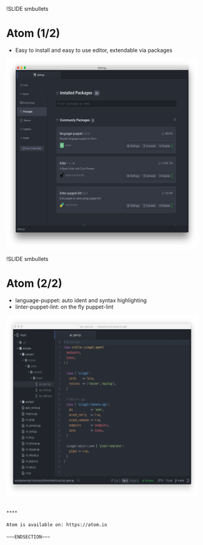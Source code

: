 !SLIDE smbullets
# Atom (1/2)

* Easy to install and easy to use editor, extendable via packages
<center><img src="./_images/atom_with_setting-packages.png" style="width:630px;height:501px;" alt="Resolution Hierarchy"/></center>

!SLIDE smbullets
# Atom (2/2)

* language-puppet: auto ident and syntax highlighting
* linter-puppet-lint: on the fly puppet-lint
<center><img src="./_images/atom_with_language-puppet.png" style="width:600px;height:477px;" alt="Resolution Hierarchy"/></center>

~~~SECTION:handouts~~~

****

Atom is available on: https://atom.io

~~~ENDSECTION~~~
